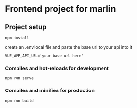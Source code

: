# Frontend project for marlin

## Project setup
```
npm install
```

create an .env.local file and paste the base url to your api into it
```
VUE_APP_API_URL='your base url here'
```

### Compiles and hot-reloads for development
```
npm run serve
```

### Compiles and minifies for production
```
npm run build
```
